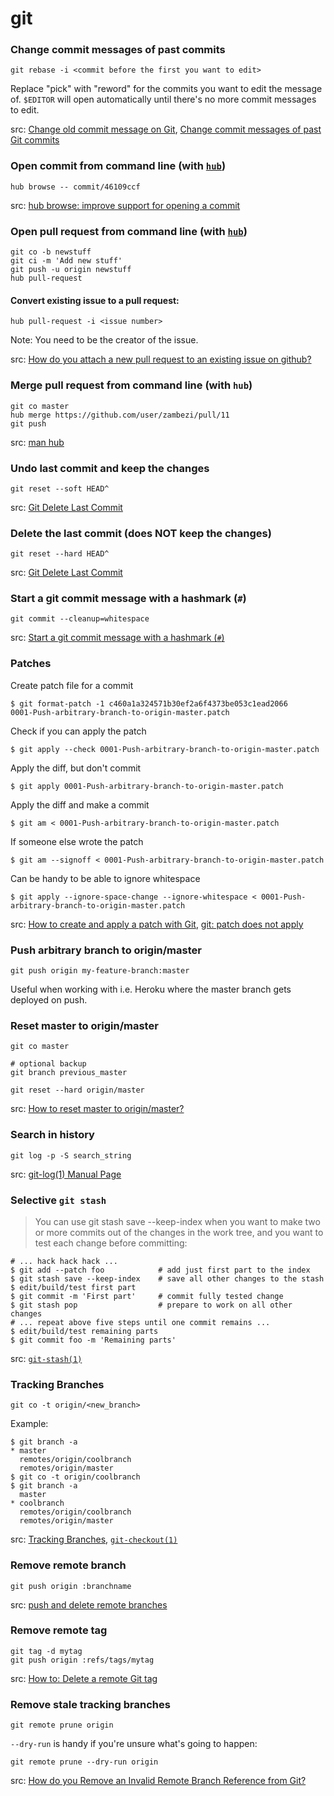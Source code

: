 git
===

### Change commit messages of past commits

    git rebase -i <commit before the first you want to edit>

Replace "pick" with "reword" for the commits you want to edit the message of. `$EDITOR` will open automatically until there's no more commit messages to edit.

src: [Change old commit message on Git](http://stackoverflow.com/questions/1884474/change-old-commit-message-on-git), [Change commit messages of past Git commits](http://makandracards.com/makandra/868-change-commit-messages-of-past-git-commits)

### Open commit from command line (with [`hub`](http://hub.github.com/))

    hub browse -- commit/46109ccf
    
src: [hub browse: improve support for opening a commit](https://github.com/github/hub/issues/516)

### Open pull request from command line (with [`hub`](http://hub.github.com/))

    git co -b newstuff
    git ci -m 'Add new stuff'
    git push -u origin newstuff
    hub pull-request

#### Convert existing issue to a pull request:

    hub pull-request -i <issue number>

Note: You need to be the creator of the issue.

src: [How do you attach a new pull request to an existing issue on github?](http://stackoverflow.com/questions/4528869/how-do-you-attach-a-new-pull-request-to-an-existing-issue-on-github)

### Merge pull request from command line (with `hub`)

    git co master
    hub merge https://github.com/user/zambezi/pull/11
    git push

src: [man hub](http://hub.github.com/hub.1.html)

### Undo last commit and keep the changes

    git reset --soft HEAD^

src: [Git Delete Last Commit](http://nakkaya.com/2009/09/24/git-delete-last-commit/)

### Delete the last commit (does NOT keep the changes)

    git reset --hard HEAD^

src: [Git Delete Last Commit](http://nakkaya.com/2009/09/24/git-delete-last-commit/)

### Start a git commit message with a hashmark (`#`)

    git commit --cleanup=whitespace

src: [Start a git commit message with a hashmark (`#`)](http://stackoverflow.com/questions/2788092/start-a-git-commit-message-with-a-hashmark)

### Patches

Create patch file for a commit

    $ git format-patch -1 c460a1a324571b30ef2a6f4373be053c1ead2066
    0001-Push-arbitrary-branch-to-origin-master.patch

Check if you can apply the patch

    $ git apply --check 0001-Push-arbitrary-branch-to-origin-master.patch

Apply the diff, but don't commit

    $ git apply 0001-Push-arbitrary-branch-to-origin-master.patch

Apply the diff and make a commit

    $ git am < 0001-Push-arbitrary-branch-to-origin-master.patch

If someone else wrote the patch

    $ git am --signoff < 0001-Push-arbitrary-branch-to-origin-master.patch

Can be handy to be able to ignore whitespace

    $ git apply --ignore-space-change --ignore-whitespace < 0001-Push-arbitrary-branch-to-origin-master.patch

src: [How to create and apply a patch with Git](https://ariejan.net/2009/10/26/how-to-create-and-apply-a-patch-with-git/), [git: patch does not apply](http://stackoverflow.com/questions/4770177/git-patch-does-not-apply)

### Push arbitrary branch to origin/master

    git push origin my-feature-branch:master

Useful when working with i.e. Heroku where the master branch gets deployed on push.

### Reset master to origin/master

    git co master

    # optional backup
    git branch previous_master

    git reset --hard origin/master

src: [How to reset master to origin/master?](http://superuser.com/questions/273172/how-to-reset-master-to-origin-master)

### Search in history

    git log -p -S search_string

src: [git-log(1) Manual Page](http://git-scm.com/docs/git-log)

### Selective `git stash`

> You can use git stash save --keep-index when you want to make two or more commits out of the changes in the work tree, and you want to test each change
before committing:

    # ... hack hack hack ...
    $ git add --patch foo            # add just first part to the index
    $ git stash save --keep-index    # save all other changes to the stash
    $ edit/build/test first part
    $ git commit -m 'First part'     # commit fully tested change
    $ git stash pop                  # prepare to work on all other changes
    # ... repeat above five steps until one commit remains ...
    $ edit/build/test remaining parts
    $ git commit foo -m 'Remaining parts'

src: [`git-stash(1)`](http://git-scm.com/docs/git-stash)

### Tracking Branches

    git co -t origin/<new_branch>

Example:

    $ git branch -a
    * master
      remotes/origin/coolbranch
      remotes/origin/master
    $ git co -t origin/coolbranch
    $ git branch -a
      master
    * coolbranch
      remotes/origin/coolbranch
      remotes/origin/master

src: [Tracking Branches](http://git-scm.com/book/en/Git-Branching-Remote-Branches#Tracking-Branches), [`git-checkout(1)`](http://git-scm.com/docs/git-checkout)

### Remove remote branch

    git push origin :branchname

src: [push and delete remote branches](http://gitready.com/beginner/2009/02/02/push-and-delete-branches.html)

### Remove remote tag

    git tag -d mytag
    git push origin :refs/tags/mytag

src: [How to: Delete a remote Git tag](https://nathanhoad.net/how-to-delete-a-remote-git-tag)

### Remove stale tracking branches

    git remote prune origin

`--dry-run` is handy if you're unsure what's going to happen:

    git remote prune --dry-run origin

src: [How do you Remove an Invalid Remote Branch Reference from Git?](http://stackoverflow.com/questions/1072171/how-do-you-remove-an-invalid-remote-branch-reference-from-git)
